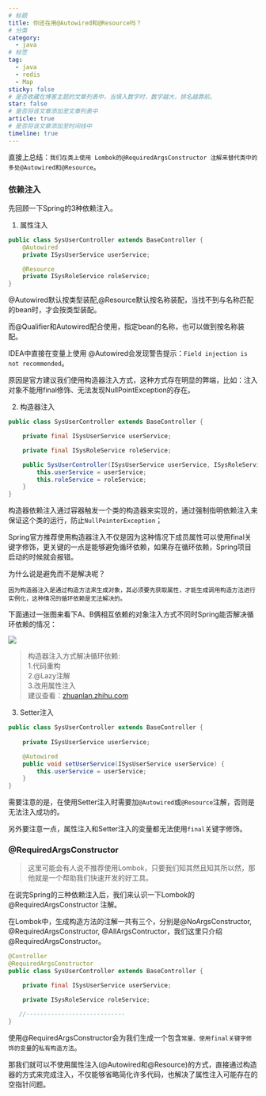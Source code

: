 ```yaml
---
# 标题
title: 你还在用@Autowired和@Resource吗？
# 分类
category:
  - java
# 标签
tag:
  - java
  - redis
  - Map
sticky: false
# 是否收藏在博客主题的文章列表中，当填入数字时，数字越大，排名越靠前。
star: false
# 是否将该文章添加至文章列表中
article: true
# 是否将该文章添加至时间线中
timeline: true
---
```


直接上总结：`我们在类上使用 Lombok的@RequiredArgsConstructor 注解来替代类中的多处@Autowired和@Resource`。

### 依赖注入

先回顾一下Spring的3种依赖注入。

1. 属性注入

```java
public class SysUserController extends BaseController {
    @Autowired
    private ISysUserService userService;

    @Resource
    private ISysRoleService roleService;
}
```

@Autowired默认按类型装配,@Resource默认按名称装配，当找不到与名称匹配的bean时，才会按类型装配。

而@Qualifier和Autowired配合使用，指定bean的名称，也可以做到按名称装配。

IDEA中直接在变量上使用 @Autowired会发现警告提示：`Field injection is not recommended`。

原因是官方建议我们使用构造器注入方式，这种方式存在明显的弊端，比如：注入对象不能用final修饰、无法发现NullPointException的存在。

2. 构造器注入

```java
public class SysUserController extends BaseController {

    private final ISysUserService userService;

    private final ISysRoleService roleService;

    public SysUserController(ISysUserService userService, ISysRoleService roleService) {
        this.userService = userService;
        this.roleService = roleService;
    }
}
```

构造器依赖注入通过容器触发一个类的构造器来实现的，通过强制指明依赖注入来保证这个类的运行，防止`NullPointerException`；

Spring官方推荐使用构造器注入不仅是因为这种情况下成员属性可以使用final关键字修饰，更关键的一点是能够避免循环依赖，如果存在循环依赖，Spring项目启动的时候就会报错。

为什么说是避免而不是解决呢？

`因为构造器注入是通过构造方法来生成对象，其必须要先获取属性，才能生成调用构造方法进行实例化，这种情况的循环依赖是无法解决的。`

下面通过一张图来看下A、B俩相互依赖的对象注入方式不同时Spring能否解决循环依赖的情况：

![](https://p3-juejin.byteimg.com/tos-cn-i-k3u1fbpfcp/eab81918af7946328f5d24fb60652d0c~tplv-k3u1fbpfcp-zoom-in-crop-mark:4536:0:0:0.awebp)

> 构造器注入方式解决循环依赖:  
> 1.代码重构  
> 2.@Lazy注解  
> 3.改用属性注入  
> 建议查看：[zhuanlan.zhihu.com](https://link.juejin.cn/?target=https%3A%2F%2Fzhuanlan.zhihu.com%2Fp%2F562691467 "https://link.juejin.cn/?target=https%3A%2F%2Fzhuanlan.zhihu.com%2Fp%2F562691467")

3. Setter注入

```java
public class SysUserController extends BaseController {
    
    private ISysUserService userService;

    @Autowired
    public void setUserService(ISysUserService userService) {
        this.userService = userService;
    }
}
```

需要注意的是，在使用Setter注入时需要加`@Autowired`或`@Resource`注解，否则是无法注入成功的。

另外要注意一点，属性注入和Setter注入的变量都无法使用`final`关键字修饰。

### @RequiredArgsConstructor

> 这里可能会有人说不推荐使用Lombok，只要我们知其然且知其所以然，那他就是一个帮助我们快速开发的好工具。

在说完Spring的三种依赖注入后，我们来认识一下Lombok的@RequiredArgsConstructor 注解。

在Lombok中，生成构造方法的注解一共有三个，分别是@NoArgsConstructor, @RequiredArgsConstructor, @AllArgsContructor，我们这里只介绍@RequiredArgsConstructor。

```java
@Controller
@RequiredArgsConstructor
public class SysUserController extends BaseController {

    private final ISysUserService userService;

    private ISysRoleService roleService;

   //----------------------------
}
```

使用@RequiredArgsConstructor会为我们生成一个包含`常量、使用final关键字修饰的变量`的`私有构造方法`。

那我们就可以不使用属性注入(@Autowired和@Resource)的方式，直接通过构造器的方式来完成注入，不仅能够省略简化许多代码，也解决了属性注入可能存在的空指针问题。
